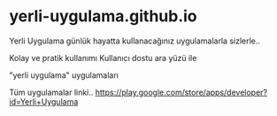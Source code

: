 # yerli-uygulama.github.io

Yerli Uygulama günlük hayatta kullanacağınız uygulamalarla sizlerle..

Kolay ve pratik kullanımı
Kullanıcı dostu ara yüzü ile

"yerli uygulama" uygulamaları

Tüm uygulamalar linki..
https://play.google.com/store/apps/developer?id=Yerli+Uygulama
